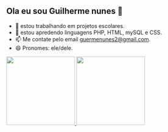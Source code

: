 ## Ola eu sou Guilherme nunes 👋

- 🔭 estou trabalhando em projetos escolares.
- 🌱 estou apredendo linguagens PHP, HTML, mySQL e CSS.
- 📫 Me contate pelo email guermenunes2@gmail.com.
- 😄 Pronomes: ele/dele.
<div>
  <a href="https://github.com/guilherme-nunes-x">
 <img height="180em" src="https://github-readme-stats.vercel.app/api?username=guilherme-nunes-x&show_icons=true&theme=tokyonight"/>
 <img height="180em" src="https://github-readme-stats.vercel.app/api/top-langs/?username=guilherme-nunes-x&layout=compact&theme=tokyonight"/>
</div>
